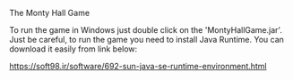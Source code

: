 The Monty Hall Game

To run the game in Windows just double click on the 'MontyHallGame.jar'.
Just be careful, to run the game you need to install Java Runtime.
You can download it easily from link below:

https://soft98.ir/software/692-sun-java-se-runtime-environment.html

